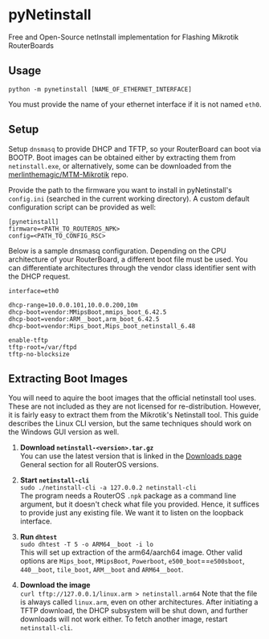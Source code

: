 # pyNetinstall

Free and Open-Source netInstall implementation for Flashing Mikrotik RouterBoards


## Usage

`python -m pynetinstall [NAME_OF_ETHERNET_INTERFACE]`

You must provide the name of your ethernet interface if it is not named `eth0`.


## Setup

Setup `dnsmasq` to provide DHCP and TFTP, so your RouterBoard can boot via
BOOTP. Boot images can be obtained either by extracting them from
`netinstall.exe`, or alternatively, some can be downloaded from the
[merlinthemagic/MTM-Mikrotik] repo.

Provide the path to the firmware you want to install in pyNetinstall's
`config.ini` (searched in the current working directory). A custom default
configuration script can be provided as well:

```
[pynetinstall]
firmware=<PATH_TO_ROUTEROS_NPK>
config=<PATH_TO_CONFIG_RSC>
```

<!--
By setting `plugin=<python_module>:<a_class>` in `config.ini`, you can create a
custom Python module for dynamically fetching different configuration files by
matching the MAC address of the connected RouterBoard. The module will be
searched for in Python's path ($PWD, $PATH or $PYTHONPATH). This is not well
documented; please see the source at `pynetinstall/plugins/simple.py`.

More information on setting up dnsmasq can be obtained from here:
https://openwrt.org/toh/mikrotik/common#netboot_of_openwrt_uses_dhcpbootptftp
-->

[merlinthemagic/MTM-Mikrotik]: https://github.com/merlinthemagic/MTM-Mikrotik/tree/master/Docs/Examples/TFTP-Images

Below is a sample dnsmasq configuration. Depending on the CPU architecture of
your RouterBoard, a different boot file must be used. You can differentiate
architectures through the vendor class identifier sent with the DHCP request.

```
interface=eth0

dhcp-range=10.0.0.101,10.0.0.200,10m
dhcp-boot=vendor:MMipsBoot,mmips_boot_6.42.5
dhcp-boot=vendor:ARM__boot,arm_boot_6.42.5
dhcp-boot=vendor:Mips_boot,Mips_boot_netinstall_6.48

enable-tftp
tftp-root=/var/ftpd
tftp-no-blocksize
```

## Extracting Boot Images

You will need to aquire the boot images that the official netinstall tool uses.
These are not included as they are not licensed for re-distribution. However, it
is fairly easy to extract them from the Mikrotik's Netinstall tool. This guide
describes the Linux CLI version, but the same techniques should work on the
Windows GUI version as well.

1. **Download `netinstall-<version>.tar.gz`**  
   You can use the latest version that is linked in the [Downloads page] General
   section for all RouterOS versions. <!-- While it shouldn't be necessary (all
   netinstall versions should work for all routerOS versions), you can fetch a
   specific version from the [Download Archive]; the Linux version is not
   listed, but changing the file extension in the URL from `.exe` to `.tar.gz`
   works. -->

2. **Start `netinstall-cli`**  
   `sudo ./netinstall-cli -a 127.0.0.2 netinstall-cli`  
   The program needs a RouterOS `.npk` package as a command line argument, but
   it doesn't check what file you provided. Hence, it suffices to provide just
   any existing file. We want it to listen on the loopback interface.

3. **Run `dhtest`**  
   `sudo dhtest -T 5 -o ARM64__boot -i lo`  
   This will set up extraction of the arm64/aarch64 image. Other valid options
   are `Mips_boot`, `MMipsBoot`, `Powerboot`, `e500_boot`==`e500sboot`,
   `440__boot`, `tile_boot`, `ARM__boot` and `ARM64__boot`.
   <!-- The way `netinstall-cli` returns the correct image for the device's CPU
   archtecture is rather obtuse: Usually, this would be handled by returning
   different boot file names in the DHCP/BOOTP response. Instead,
   `netinstall-cli` remembers the vendor class identifier of the last received
   DHCP request, returns `linux.arm` as the filename for all architectures and
   modifies the file that is returned by its TFTP subsystem depending on that.
   Valid vendor class identifiers can be extracted for example using `strings
   netinstall-cli|grep -C10 __boot`. -->

4. **Download the image**  
   `curl tftp://127.0.0.1/linux.arm > netinstall.arm64`
   Note that the file is always called `linux.arm`, even on other architectures.
   After initiating a TFTP download, the DHCP subsystem will be shut down, and
   further downloads will not work either. To fetch another image, restart
   `netinstall-cli`. <!-- Mikrotik devices use a --tftp-blksize of 1452, but the
   curl defaults work too. -->

[Downloads page]: https://mikrotik.com/download
[Download Archive]: https://mikrotik.com/download/archive
